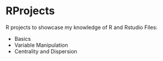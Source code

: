 # RProjects
 R projects to showcase my knowledge of R and Rstudio
 Files:
 - Basics
 - Variable Manipulation
- Centrality and Dispersion
